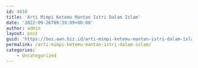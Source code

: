 ```yaml
---
id: 4810
title: 'Arti Mimpi Ketemu Mantan Istri Dalam Islam'
date: '2022-09-26T09:39:09+00:00'
author: admin
layout: post
guid: 'https://bos.awn.biz.id/arti-mimpi-ketemu-mantan-istri-dalam-islam/'
permalink: /arti-mimpi-ketemu-mantan-istri-dalam-islam/
categories:
    - Uncategorized
---
```


